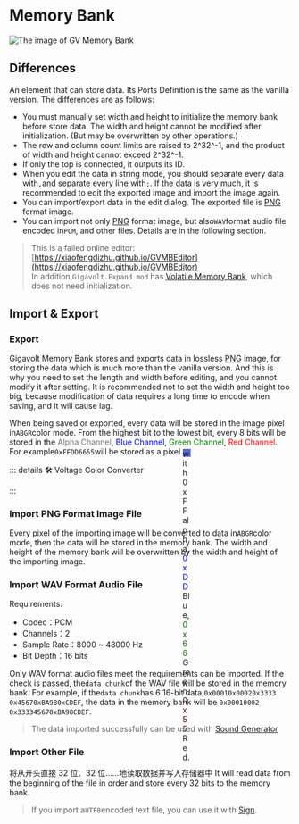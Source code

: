 <script setup lang="ts">
import UintColorConverter from "/components/UintColorConverter.vue";
</script>

# Memory Bank <Badge text="v1.0" type="info"/>

<img src="/images/base/shift/GVMemoryBankBlock.webp" alt="The image of GV Memory Bank" class="center_image small"/>

## Differences

An element that can store data. Its Ports Definition is the same as the vanilla version. The differences are as follows:

* You must manually set width and height to initialize the memory bank before store data. The width and height cannot be modified after initialization. (But may be overwritten by other operations.)
* The row and column count limits are raised to 2^32^-1, and the product of width and height cannot exceed 2^32^-1.
* If only the top is connected, it outputs its ID.
* When you edit the data in string mode, you should separate every data with`,`and separate every line with`;`. If the data is very much, it is recommended to edit the exported image and import the image again.
* You can import/export data in the edit dialog. The exported file is [PNG](https://www.w3.org/TR/png/) format image.
* You can import not only [PNG](https://www.w3.org/TR/png/) format image, but also`WAV`format audio file encoded in`PCM`, and other files. Details are in the following section.

> This is a failed online editor:[https://xiaofengdizhu.github.io/GVMBEditor](https://xiaofengdizhu.github.io/GVMBEditor)  
> In addition,`Gigavolt.Expand mod` has [Volatile Memory Bank](../../expand/memory_banks/volatile_memory_banks#volatile-memory-banks), which does not need initialization.

## Import & Export

### Export

Gigavolt Memory Bank stores and exports data in lossless [PNG](https://www.w3.org/TR/png/) image, for storing the data which is much more than the vanilla version. And this is why you need to set the length and width before editing, and you cannot modify it after setting. It is recommended not to set the width and height too big, because modification of data requires a long time to encode when saving, and it will cause lag.

When being saved or exported, every data will be stored in the image pixel in`ABGR`color mode. From the highest bit to the lowest bit, every 8 bits will be stored in the <span style="opacity:0.6;">Alpha Channel</span>, <span style="color:blue;">Blue Channel</span>, <span style="color:green;">Green Channel</span>, <span style="color:red;">Red Channel</span>. For example`0xFFDD6655`will be stored as a pixel <span style="display:inline-block;width:1em;height:1em;vertical-align:middle;background-color:#5566DD;"/> with 0xFF alpha, <span style="color:#0000DD;">0xDD</span> Blue, <span style="color:#006600;">0x66</span> Green, <span style="color:#550000;">0x55</span> Red.

::: details 🛠️ Voltage Color Converter

<UintColorConverter />
:::

### Import PNG Format Image File

Every pixel of the importing image will be converted to data in`ABGR`color mode, then the data will be stored in the memory bank. The width and height of the memory bank will be overwritten by the width and height of the importing image.

### Import WAV Format Audio File

Requirements:

* Codec：PCM
* Channels：2
* Sample Rate：8000 \~ 48000 Hz
* Bit Depth：16 bits

Only WAV format audio files meet the requirements can be imported. If the check is passed, the`data chunk`of the WAV file will be stored in the memory bank. For example, if the`data chunk`has 6 16-bit data,`0x0001`&#8203;`0x0002`&#8203;`0x3333`&#8203;`0x4567`&#8203;`0xBA98`&#8203;`0xCDEF`, the data in the memory bank will be `0x00010002`&#8203;`0x33334567`&#8203;`0xBA98CDEF`.

> The data imported successfully can be used with [Sound Generator](sound_generator)

### Import Other File

将从开头直接 32 位、32 位……地读取数据并写入存储器中
It will read data from the beginning of the file in order and store every 32 bits to the memory bank.

> If you import a`UTF8`encoded text file, you can use it with [Sign](sign).